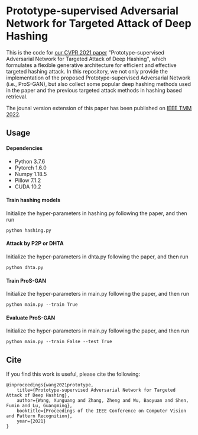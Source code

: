 # Prototype-supervised Adversarial Network for Targeted Attack of Deep Hashing
This is the code for [our CVPR 2021 paper](https://openaccess.thecvf.com/content/CVPR2021/papers/Wang_Prototype-Supervised_Adversarial_Network_for_Targeted_Attack_of_Deep_Hashing_CVPR_2021_paper.pdf) "Prototype-supervised Adversarial Network for Targeted Attack of Deep Hashing", which formulates a flexible generative architecture for efficient and effective targeted hashing attack. In this repository, we not only provide the implementation of the proposed Prototype-supervised Adversarial Network (i.e., ProS-GAN), but also collect some popular deep hashing methods used in the paper and the previous targeted attack methods in hashing based retrieval.

The jounal version extension of this paper has been published on [IEEE TMM 2022](https://ieeexplore.ieee.org/document/9488305).

## Usage
#### Dependencies
- Python 3.7.6
- Pytorch 1.6.0
- Numpy 1.18.5
- Pillow 7.1.2
- CUDA 10.2


#### Train hashing models
Initialize the hyper-parameters in hashing.py following the paper, and then run
```
python hashing.py
```

#### Attack by P2P or DHTA
Initialize the hyper-parameters in dhta.py following the paper, and then run
```
python dhta.py
```

#### Train ProS-GAN
Initialize the hyper-parameters in main.py following the paper, and then run
```
python main.py --train True
```

#### Evaluate ProS-GAN
Initialize the hyper-parameters in main.py following the paper, and then run
```
python main.py --train False --test True
```

## Cite
If you find this work is useful, please cite the following:
```
@inproceedings{wang2021prototype,
	title={Prototype-supervised Adversarial Network for Targeted Attack of Deep Hashing},
	author={Wang, Xunguang and Zhang, Zheng and Wu, Baoyuan and Shen, Fumin and Lu, Guangming},
	booktitle={Proceedings of the IEEE Conference on Computer Vision and Pattern Recognition},
	year={2021}
}
```
